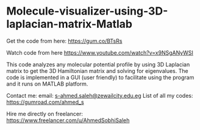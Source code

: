 # Molecule-visualizer-using-3D-laplacian-matrix-Matlab

Get the code from here: 
https://gum.co/BTsRs 
 
Watch code from here 
https://www.youtube.com/watch?v=x9NSgANyWSI
 
This code analyzes any molecular potential profile by using 3D Laplacian matrix to get the 3D Hamiltonian matrix and solving for eigenvalues.
The code is implemented in a GUI (user friendly) to facilitate using the program and it runs on MATLAB platform.

Contact me: 
email: s-ahmed.saleh@zewailcity.edu.eg 
List of all my codes: https://gumroad.com/ahmed_s
 
Hire me directly on freelancer: 
https://www.freelancer.com/u/AhmedSobhiSaleh 
